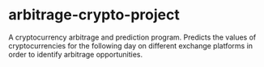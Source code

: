 # arbitrage-crypto-project
A cryptocurrency arbitrage and prediction program. Predicts the values of cryptocurrencies for the following day on different exchange platforms in order to identify arbitrage opportunities. 
